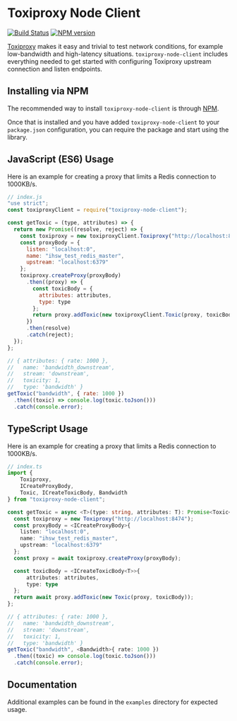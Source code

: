 # Toxiproxy Node Client
[![Build Status](https://travis-ci.org/ihsw/toxiproxy-node-client.svg?branch=master)](https://travis-ci.org/ihsw/toxiproxy-node-client)
[![NPM version](https://img.shields.io/npm/v/toxiproxy-node-client.svg)](https://www.npmjs.com/package/toxiproxy-node-client)

[Toxiproxy](https://github.com/shopify/toxiproxy) makes it easy and trivial to test network conditions, for example low-bandwidth and high-latency situations. `toxiproxy-node-client` includes everything needed to get started with configuring Toxiproxy upstream connection and listen endpoints.

## Installing via NPM
The recommended way to install `toxiproxy-node-client` is through [NPM](https://www.npmjs.com/).

Once that is installed and you have added `toxiproxy-node-client` to your `package.json` configuration, you can require the package and start using the library.

## JavaScript (ES6) Usage
Here is an example for creating a proxy that limits a Redis connection to 1000KB/s.

```js
// index.js
"use strict";
const toxiproxyClient = require("toxiproxy-node-client");

const getToxic = (type, attributes) => {
  return new Promise((resolve, reject) => {
    const toxiproxy = new toxiproxyClient.Toxiproxy("http://localhost:8474");
    const proxyBody = {
      listen: "localhost:0",
      name: "ihsw_test_redis_master",
      upstream: "localhost:6379"
    };
    toxiproxy.createProxy(proxyBody)
      .then((proxy) => {
        const toxicBody = {
          attributes: attributes,
          type: type
        };
        return proxy.addToxic(new toxiproxyClient.Toxic(proxy, toxicBody));
      })
      .then(resolve)
      .catch(reject);
  });
};

// { attributes: { rate: 1000 },
//   name: 'bandwidth_downstream',
//   stream: 'downstream',
//   toxicity: 1,
//   type: 'bandwidth' }
getToxic("bandwidth", { rate: 1000 })
  .then((toxic) => console.log(toxic.toJson()))
  .catch(console.error);
```

## TypeScript Usage
Here is an example for creating a proxy that limits a Redis connection to 1000KB/s.

```typescript
// index.ts
import {
    Toxiproxy,
    ICreateProxyBody,
    Toxic, ICreateToxicBody, Bandwidth
} from "toxiproxy-node-client";

const getToxic = async <T>(type: string, attributes: T): Promise<Toxic<T>> => {
  const toxiproxy = new Toxiproxy("http://localhost:8474");
  const proxyBody = <ICreateProxyBody>{
    listen: "localhost:0",
    name: "ihsw_test_redis_master",
    upstream: "localhost:6379"
  };
  const proxy = await toxiproxy.createProxy(proxyBody);

  const toxicBody = <ICreateToxicBody<T>>{
      attributes: attributes,
      type: type
  };
  return await proxy.addToxic(new Toxic(proxy, toxicBody));
};

// { attributes: { rate: 1000 },
//   name: 'bandwidth_downstream',
//   stream: 'downstream',
//   toxicity: 1,
//   type: 'bandwidth' }
getToxic("bandwidth", <Bandwidth>{ rate: 1000 })
  .then((toxic) => console.log(toxic.toJson()))
  .catch(console.error);
```

## Documentation
Additional examples can be found in the `examples` directory for expected usage.
